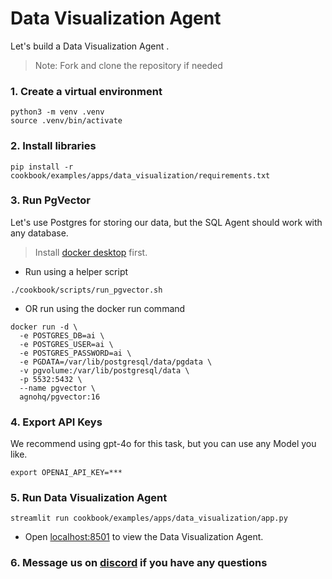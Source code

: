 # Data Visualization Agent

Let's build a Data Visualization Agent .


> Note: Fork and clone the repository if needed

### 1. Create a virtual environment

```shell
python3 -m venv .venv
source .venv/bin/activate
```

### 2. Install libraries

```shell
pip install -r cookbook/examples/apps/data_visualization/requirements.txt
```

### 3. Run PgVector

Let's use Postgres for storing our data, but the SQL Agent should work with any database.

> Install [docker desktop](https://docs.docker.com/desktop/install/mac-install/) first.

- Run using a helper script

```shell
./cookbook/scripts/run_pgvector.sh
```

- OR run using the docker run command

```shell
docker run -d \
  -e POSTGRES_DB=ai \
  -e POSTGRES_USER=ai \
  -e POSTGRES_PASSWORD=ai \
  -e PGDATA=/var/lib/postgresql/data/pgdata \
  -v pgvolume:/var/lib/postgresql/data \
  -p 5532:5432 \
  --name pgvector \
  agnohq/pgvector:16
```


### 4. Export API Keys

We recommend using gpt-4o for this task, but you can use any Model you like.

```shell
export OPENAI_API_KEY=***
```



### 5. Run Data Visualization Agent

```shell
streamlit run cookbook/examples/apps/data_visualization/app.py
```

- Open [localhost:8501](http://localhost:8501) to view the Data Visualization Agent.

### 6. Message us on [discord](https://agno.link/discord) if you have any questions

